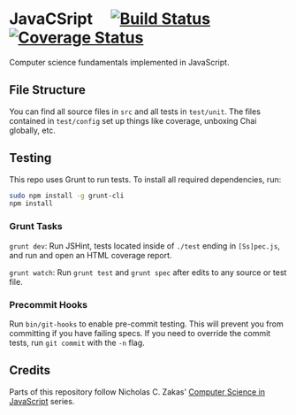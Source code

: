 JavaCSript &nbsp;&nbsp;&nbsp; [![Build Status](https://travis-ci.org/ndhoule/javacsript.png)](https://travis-ci.org/ndhoule/javacsript) [![Coverage Status](https://coveralls.io/repos/ndhoule/javacsript/badge.png)](https://coveralls.io/r/ndhoule/javacsript)
==========

Computer science fundamentals implemented in JavaScript.

## File Structure

You can find all source files in `src` and all tests in `test/unit`. The files
contained in `test/config` set up things like coverage, unboxing Chai globally,
etc.

## Testing

This repo uses Grunt to run tests. To install all required dependencies, run:

```sh
sudo npm install -g grunt-cli
npm install
```

### Grunt Tasks

`grunt dev`: Run JSHint, tests located inside of `./test` ending in
`[Ss]pec.js`, and run and open an HTML coverage report.

`grunt watch`: Run `grunt test` and `grunt spec` after edits to any source or
test file.

### Precommit Hooks

Run `bin/git-hooks` to enable pre-commit testing. This will prevent you from
committing if you have failing specs. If you need to override the commit tests,
run `git commit` with the `-n` flag.

## Credits

Parts of this repository follow Nicholas C. Zakas'
[Computer Science in JavaScript](https://github.com/nzakas/computer-science-in-javascript)
series.
